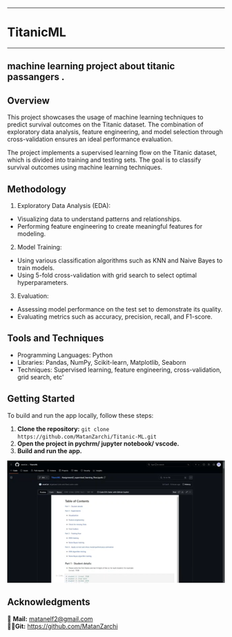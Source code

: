 ***

# TitanicML

***
## machine learning project about titanic passangers . 

## Overview
This project showcases the usage of machine learning techniques to predict survival outcomes on the Titanic dataset.
The combination of exploratory data analysis, feature engineering, and model selection through cross-validation ensures an ideal performance evaluation.

The project implements a supervised learning flow on the Titanic dataset, which is divided into training and testing sets. The goal is to classify survival outcomes using machine learning techniques.

## Methodology
1. Exploratory Data Analysis (EDA):

- Visualizing data to understand patterns and relationships.
- Performing feature engineering to create meaningful features for modeling.

2. Model Training:

- Using various classification algorithms such as KNN and Naive Bayes to train models.
- Using 5-fold cross-validation with grid search to select optimal hyperparameters.

3. Evaluation:

- Assessing model performance on the test set to demonstrate its quality.
- Evaluating metrics such as accuracy, precision, recall, and F1-score.

## Tools and Techniques

- Programming Languages: Python
- Libraries: Pandas, NumPy, Scikit-learn, Matplotlib, Seaborn
- Techniques: Supervised learning, feature engineering, cross-validation, grid search, etc'

## Getting Started

To build and run the app locally, follow these steps:

1. **Clone the repository:** `git clone https://github.com/MatanZarchi/Titanic-ML.git`
2. **Open the project in pychrm/ jupyter notebook/ vscode.**
3. **Build and run the app.**

[![Watch the video](https://github.com/eranCat/TitanicML/blob/main/thumbnail.png)](https://drive.google.com/file/d/1PpNOyYM5uDSCpIWK9WlL1GQo426l2gRO/view)

## Acknowledgments

📧 **Mail:** [matanelf2@gmail.com](url)  
👨‍💻**Git:** https://github.com/MatanZarchi 

